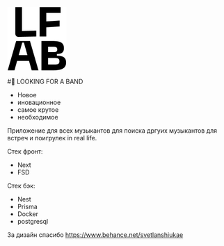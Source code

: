 ![LFAB](</gitimages/LF AB (2).png>)

#👋 LOOKING FOR A BAND

- Новое
- иновационное
- самое крутое
- необходимое

Приложение для всех музыкантов для поиска дргуих музыкантов для встреч и поигрулек in real life.

Стек фронт: 

- Next
- FSD

Стек бэк:

- Nest
- Prisma
- Docker
- postgresql

За дизайн спасибо https://www.behance.net/svetlanshiukae
